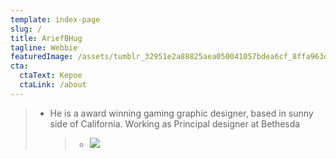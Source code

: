 ```yaml
---
template: index-page
slug: /
title: AriefBHug
tagline: Webbie
featuredImage: /assets/tumblr_32951e2a88825aea050041057bdea6cf_8ffa963d_500.jpg
cta:
  ctaText: Kepoe
  ctaLink: /about
---
```

> * He is a award winning gaming graphic designer, based in sunny side of California. Working as Principal designer at Bethesda
>
>   > * ![](/assets/team-cats.jpg)